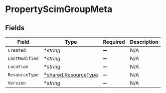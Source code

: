 # PropertyScimGroupMeta


## Fields

| Field                                                              | Type                                                               | Required                                                           | Description                                                        |
| ------------------------------------------------------------------ | ------------------------------------------------------------------ | ------------------------------------------------------------------ | ------------------------------------------------------------------ |
| `Created`                                                          | **string*                                                          | :heavy_minus_sign:                                                 | N/A                                                                |
| `LastModified`                                                     | **string*                                                          | :heavy_minus_sign:                                                 | N/A                                                                |
| `Location`                                                         | **string*                                                          | :heavy_minus_sign:                                                 | N/A                                                                |
| `ResourceType`                                                     | [*shared.ResourceType](../../../pkg/models/shared/resourcetype.md) | :heavy_minus_sign:                                                 | N/A                                                                |
| `Version`                                                          | **string*                                                          | :heavy_minus_sign:                                                 | N/A                                                                |
